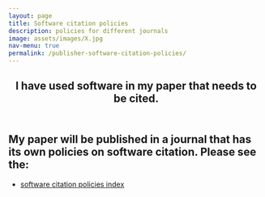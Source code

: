 ```yaml
---
layout: page
title: Software citation policies
description: policies for different journals
image: assets/images/X.jpg
nav-menu: true
permalink: /publisher-software-citation-policies/
---
```

<!-- Main -->
<div id="main" class="alt">

<!-- One -->
<section id="one">
	<div class="inner">
		<header class="major">
			<h1>I have used software in my paper that needs to be cited.</h1>
		</header>

<!-- Content -->
<h2 id="content">My paper will be published in a journal that has its own policies on software citation. Please see the:</h2>
<div class="row">
	<div class="6u 12u$(small)">
		<ul class="actions">
			<li><a href="https://www.chorusaccess.org/resources/software-citation-policies-index/" class="button big">software citation policies index</a></li>
		</ul>
	</div>
</div>

</div>
